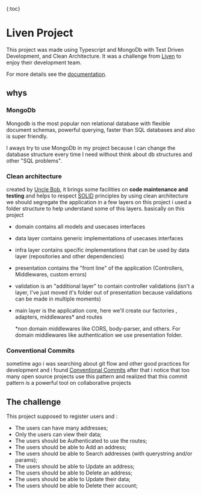{:toc}
# Liven Project

This project was made using Typescript and MongoDb with Test Driven Development, and Clean Architecture.
It was a challenge from [Liven](https://liven.tech/pt) to enjoy their development team.

For more details see the [documentation](https://studio-ws.apicur.io/sharing/88289fe3-5afa-445a-9694-a120fcdd48af).

## whys 

### MongoDb

Mongodb is the most popular non relational database with flexible document schemas, powerful querying, faster than SQL databases and also is super friendly.

I aways try to use MongoDb in my project because I can change the database structure every time I need without think about db structures and other "SQL problems".

### Clean architecture

created by [Uncle Bob](https://github.com/unclebob), it brings some facilities on **code maintenance and testing** and helps to respect [SOLID](https://en.wikipedia.org/wiki/SOLID) principles
by using clean architecture we should segregate the application in a few layers on this project i used a folder structure to help understand some of this layers.
basically on this project 

- domain contains all models and usecases interfaces

- data layer contains generic implementations of usecases interfaces

- infra layer contains  specific implementations that can be used by data layer (repositories and other dependencies)

- presentation contains the "front line" of the application (Controllers, Middlewares, custom errors)

- validation is an "additional layer" to contain controller validations (isn't a layer, I've just moved it's folder out of presentation because validations can be made in multiple moments)

- main layer is the application core, here we'll create our factories , adapters, middlewares* and routes

  *non domain middlewares like CORS, body-parser, and others. For domain middlewares like authentication we use presentation folder.

### Conventional Commits

sometime ago i was searching about git flow and other good practices for development and i found [Conventional Commits](https://www.conventionalcommits.org/en/v1.0.0/) after that i notice that too many open source projects use this pattern and realized that this commit pattern is a powerful tool on collaborative projects



## The challenge

This project supposed to register users and :

- The users can have many addresses;
- Only the users can view their data;
- The users should be Authenticated to use the routes;
- The users should be able to Add an address;
- The users should be able to Search addresses (with querystring and/or params);
- The users should be able to Update an address;
- The users should be able to Delete an address;
- The users should be able to Update their data;
- The users should be able to Delete their account;

